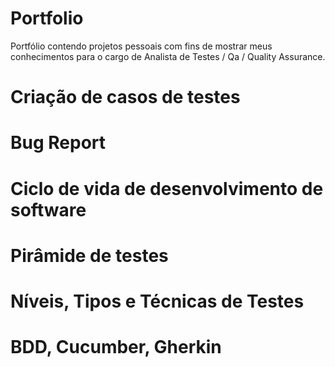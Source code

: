 # Portfolio
Portfólio contendo projetos pessoais com fins de mostrar meus conhecimentos para o cargo de Analista de Testes / Qa / Quality Assurance.

# Criação de casos de testes

# Bug Report

# Ciclo de vida de desenvolvimento de software

# Pirâmide de testes

# Níveis, Tipos e Técnicas de Testes

# BDD, Cucumber, Gherkin